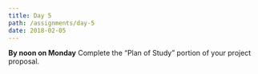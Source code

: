 ```yaml
---
title: Day 5
path: /assignments/day-5
date: 2018-02-05
---
```


**By noon on Monday** Complete the “Plan of Study” portion of your project proposal.

<!-- Read Chapter 1, RSVP Cycles, Lawrence Halprin -->
